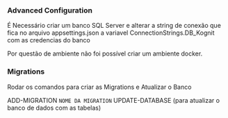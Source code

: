 ### Advanced Configuration
É Necessário criar um banco SQL Server e alterar a string de conexão que fica no arquivo appsettings.json a variavel ConnectionStrings.DB_Kognit com as credencias do banco

Por questão de ambiente não foi possível criar um ambiente docker.

### Migrations

Rodar os comandos para criar as Migrations e Atualizar o Banco

ADD-MIGRATION `NOME DA MIGRATION`
UPDATE-DATABASE (para atualizar o banco de dados com as tabelas)


